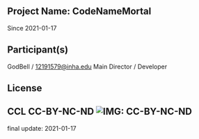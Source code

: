 Project Name: CodeNameMortal
---
Since 2021-01-17

Participant(s)
---
GodBell / 12191579@inha.edu
Main Director / Developer

License
---
CCL CC-BY-NC-ND
![IMG: CC-BY-NC-ND](https://gongu.copyright.or.kr/static/gongu/img/common/img_cc_by_nc_sa.png)
--
final update: 2021-01-17
